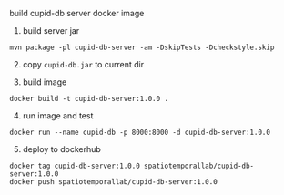 build cupid-db server docker image

1. build server jar

```shell
mvn package -pl cupid-db-server -am -DskipTests -Dcheckstyle.skip
```

2. copy `cupid-db.jar` to current dir
   
3. build image

```shell
docker build -t cupid-db-server:1.0.0 .
```

4. run image and test

```shell
docker run --name cupid-db -p 8000:8000 -d cupid-db-server:1.0.0
```

5. deploy to dockerhub

```shell
docker tag cupid-db-server:1.0.0 spatiotemporallab/cupid-db-server:1.0.0
docker push spatiotemporallab/cupid-db-server:1.0.0
```

